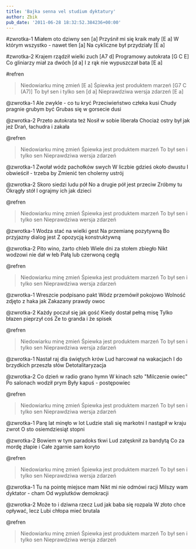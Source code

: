 ```yaml
---
title: 'Bajka senna vel studium dyktatury'
author: Zbik
pub_date: '2011-06-28 18:32:52.384236+00:00'
---
```


#zwrotka-1
Miałem oto dziwny sen [a]
Przyśnił mi się kraik mały [E a]
W którym wszystko - nawet tlen [a]
Na cykliczne był przydziały [E a]

#zwrotka-2
Krajem rządził wielki zuch [A7 d]
Programowy autokrata [G C E]
Co gliniarzy miał za dwóch [d a]
I z rąk nie wypuszczał bata [E a]

#refren
>Niedowiarku minę zmień [E a]
>Śpiewka jest produktem marzeń [G7 C (A7)]
>To był sen i tylko sen [d a]
>Nieprawdziwa wersja zdarzeń [E a]

@zwrotka-1
Ale zwykle - co tu kryć
Przeciwieństwo człeka kusi
Chudy pragnie grubym być
Grubas się w gorsecie dusi

@zwrotka-2
Przeto autokrata też
Nosił w sobie liberała
Chociaż ostry był jak jeż
Drań, łachudra i zakała

@refren
>Niedowiarku minę zmień
>Śpiewka jest produktem marzeń
>To był sen i tylko sen
>Nieprawdziwa wersja zdarzeń

@zwrotka-1
Zwołał wódz pachołków swych
W liczbie gdzieś około dwustu
I obwieścił - trzeba by
Zmienić ten cholerny ustrój

@zwrotka-2
Skoro siedzi ludu pół
No a drugie pół jest przeciw
Zróbmy tu Okrągły stół
I ograjmy ich jak dzieci

@refren
>Niedowiarku minę zmień
>Śpiewka jest produktem marzeń
>To był sen i tylko sen
>Nieprawdziwa wersja zdarzeń

@zwrotka-1
Wodza stać na wielki gest
Na przemianę pozytywną
Bo przyjazny dialog jest
Z opozycją konstruktywną

@zwrotka-2
Pito wino, żarto chleb
Wiele dni za stołem zbiegło
Nikt wodzowi nie dał w łeb
Pałą lub czerwoną cegłą

@refren
>Niedowiarku minę zmień
>Śpiewka jest produktem marzeń
>To był sen i tylko sen
>Nieprawdziwa wersja zdarzeń

@zwrotka-1
Wreszcie podpisano pakt
Wódz przemówił pokojowo
Wolność zdjęto z haka jak
Zakazany prawdy owoc

@zwrotka-2
Każdy poczuł się jak gość
Kiedy dostał pełną misę
Tylko błazen pieprzył coś
Że to granda i że spisek

@refren
>Niedowiarku minę zmień
>Śpiewka jest produktem marzeń
>To był sen i tylko sen
>Nieprawdziwa wersja zdarzeń

@zwrotka-1
Nastał raj dla świętych krów
Lud harcował na wakacjach
I do brzydkich przeszła słów
Detotalitaryzacja

@zwrotka-2
Co dzień w radio grano hymn
W kinach szło "Milczenie owiec"
Po salonach wodził prym
Były kapuś - postępowiec

@refren
>Niedowiarku minę zmień
>Śpiewka jest produktem marzeń
>To był sen i tylko sen
>Nieprawdziwa wersja zdarzeń

@zwrotka-1
Parę lat minęło w lot
Ludzie stali się markotni
I nastąpił w kraju zwrot
O sto osiemdziesiąt stopni

@zwrotka-2
Bowiem w tym paradoks tkwi
Lud zatęsknił za bandytą
Co za mordę złapie i
Całe zgarnie sam koryto

@refren
>Niedowiarku minę zmień
>Śpiewka jest produktem marzeń
>To był sen i tylko sen
>Nieprawdziwa wersja zdarzeń

@zwrotka-1
Tu na pointę miejsce mam
Nikt mi nie odmówi racji
Milszy wam dyktator - cham
Od wyplutków demokracji

@zwrotka-2
Może to i dziwna rzecz
Lud jak baba się rozpala
W złoto chce opływać, lecz
Lubi chłopa mieć brutala

@refren
>Niedowiarku minę zmień
>Śpiewka jest produktem marzeń
>To był sen i tylko sen
>Nieprawdziwa wersja zdarzeń